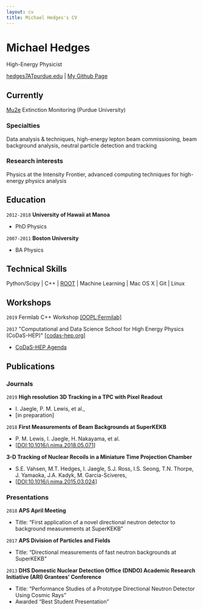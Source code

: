```yaml
---
layout: cv
title: Michael Hedges's CV
---
```



# Michael Hedges
High-Energy Physicist

<div id="webaddress">
<a href="mailto:hedges7@purdue.edu">hedges7ATpurdue.edu</a>
| <a href="https://github.com/mhedges">My Github Page</a>
</div>

## Currently
<a href="https://mu2e.fnal.gov/">Mu2e</a> Extinction Monitoring (Purdue
University)

### Specialties
Data analysis & techniques, high-energy lepton beam commissioning, beam
background analysis, neutral particle detection and tracking

### Research interests

Physics at the Intensity Frontier, advanced computing techniques for
high-energy physics analysis


## Education
`2012-2018`
__University of Hawaii at Manoa__

- PhD Physics

`2007-2011`
__Boston University__

- BA Physics


## Technical Skills

Python/Scipy
| C++
| [ROOT](https://root.cern.ch)
| Machine Learning
| Mac OS X
| Git
| Linux

## Workshops
`2019`
Fermlab C++ Workshop [[OOPL:Fermilab]](https://www.oopl.com/fnal/index.html)

`2017`
"Computational and Data Science School for High Energy Physics (CoDaS-HEP)" [ [codas-hep.org] ](http://codas-hep.org)
- [CoDaS-HEP Agenda](https://indico.cern.ch/event/625333/timetable/)

## Publications

<!-- A list is also available [online](http://scholar.google.co.uk/citations?user=LTOTl0YAAAAJ) -->

### Journals
`2019`
__High resolution 3D Tracking in a TPC with Pixel Readout__ 
- I. Jaegle, P. M. Lewis, et al.,
- [in preparation]

`2018`
__First Measurements of Beam Backgrounds at SuperKEKB__
- P. M. Lewis, I. Jaegle, H. Nakayama, et al.
- [<a href="https://doi.org/10.1016/j.nima.2018.05.071">DOI:10.1016/j.nima.2018.05.071</a>]

__3-D Tracking of Nuclear Recoils in a Miniature Time Projection Chamber__
- S.E. Vahsen, M.T. Hedges, I. Jaegle, S.J. Ross, I.S. Seong, T.N. Thorpe, J.
Yamaoka, J.A. Kadyk, M. Garcia-Sciveres,
- [<a href="https://doi.org/10.1016/j.nima.2015.03.024">DOI:10.1016/j.nima.2015.03.024</a>]

### Presentations
`2018`
__APS April Meeting__
- Title: “First application of a novel directional neutron detector to background measurements at SuperKEKB”

`2017`
__APS Division of Particles and Fields__
- Title: “Directional measurements of fast neutron backgrounds at SuperKEKB”

`2013`
__DHS Domestic Nuclear Detection Office (DNDO) Academic Research Initiative
(ARI) Grantees’ Conference__
- Title: “Performance Studies of a Prototype Directional Neutron Detector Using Cosmic Rays”
- Awarded “Best Student Presentation”


<!-- ### Footer
Last updated: February 2019-->

